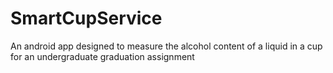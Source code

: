 # SmartCupService

An android app designed to measure the alcohol content of a liquid in a cup for an undergraduate graduation assignment
